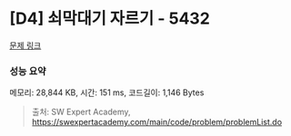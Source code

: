 # [D4] 쇠막대기 자르기 - 5432 

[문제 링크](https://swexpertacademy.com/main/code/problem/problemDetail.do?contestProbId=AWVl47b6DGMDFAXm) 

### 성능 요약

메모리: 28,844 KB, 시간: 151 ms, 코드길이: 1,146 Bytes



> 출처: SW Expert Academy, https://swexpertacademy.com/main/code/problem/problemList.do